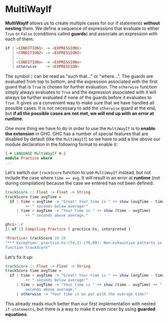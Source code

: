 # MultiWayIf

**MultiWayIf** allows us to create multiple cases for our if statements **without nesting** them. We define a sequence of expressions that evaluate to either `True` or `False` (conditions called **guards**) and associate an expression with each of them:

```haskell
if | <CONDITION1> -> <EXPRESSION1>
   | <CONDITION2> -> <EXPRESSION2>
   | ...
   | <CONDITIONx> -> <EXPRESSIONx>
   | otherwise    -> <EXPRESSION>
```

The symbol `|` can be read as "such that..." or "where...". The guards are evaluated from top to bottom, and the expression associated with the first guard that is `True` is chosen for further evaluation. The `otherwise` function simply always evaluates to `True` and the expression associated with it will always be further evaluated if none of the guards before it evaluates to `True`. It gives us a convenient way to make sure that we have handled all possible cases. It is not necessary to add the `otherwise` guard at the end, but **if all the possible cases are not met, we will end up with an error at runtime**.

One more thing we have to do in order to use the `MultiWayIf` is to **enable the extension** in GHC. GHC has a number of special features that are disabled by default (like the `MultiWayIf`) so we have to add a line above our module declaration in the following format to enable it:

```haskell
{-# LANGUAGE MultiWayIf #-} 
module Practice where
...
```

Let's switch our `trackScore` function to use `MultiWayIf` instead, but not include the case where `time == avg`. It will result in an error at **runtime** (not during compilation) because the case we entered has not been defined:

```haskell
trackScore :: Float -> Float -> String
trackScore time avgTime = 
  if | time < avgTime -> "Great! Your time is " ++ show (avgTime - time) 
         ++ " seconds below average!"
     | time > avgTime -> "Your time is " ++ show (time - avgTime)
         ++ " seconds above average."

ghci> :r
[1 of 1] Compiling Practice ( practice.hs, interpreted )

*Practice> trackScore 10 10
"*** Exception: practice.hs:(74,1)-(76,89): Non-exhaustive patterns in 
function trackScore"
```

Let's fix it up:

```haskell
trackScore :: Float -> Float -> String
trackScore time avgTime = 
  if | time < avgTime -> "Great! Your time is " ++ show (avgTime - time) 
         ++ " seconds below average!"
     | time > avgTime -> "Your time is " ++ show (time - avgTime) ++ " 
         seconds above average."
     | otherwise -> "Your time is on par with the average time!"
```

This already reads much better than our first implementation with nested `if-statements`, but there is a way to make it even nicer by using **guarded equations**.

